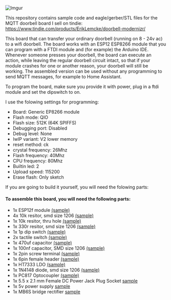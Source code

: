 ![Imgur](https://i.imgur.com/4t2Ilsw.png)

This repository contains sample code and eagle/gerber/STL files for the MQTT doorbell board I sell on tindie: https://www.tindie.com/products/ErikLemcke/doorbell-modernizr/

This board that can transfer your ordinary doorbell (running on 8 - 24v ac) to a wifi doorbell. The board works with an ESP12 ESP8266 module that you can program with a FTDI module and (for example) the Arduino IDE. Whenever someone presses your doorbell, the board can execute an action, while leaving the regular doorbell circuit intact, so that if your module crashes for one or another reason, your doorbell will still be working. The assembled version can be used without any programming to send MQTT messages, for example to Home Assistant.

To program the board, make sure you provide it with power, plug in a ftdi module and set the dipswitch to on.

I use the folowing settings for programming:

- Board: Generic EP8266 module
- Flash mode: QIO
- Flash size: 512K (64K SPIFFS)
- Debugging port: Disabled
- Debug level: None
- IwIP variant: V2 lower memory
- reset method: ck
- crystal frequency: 26Mhz
- Flash frequency: 40Mhz
- CPU frequency: 80Mhz
- Builtin led: 2
- Upload speed: 115200
- Erase flash: Only sketch

If you are going to build it yourself, you will need the folowing parts:

#### To assemble this board, you will need the following parts:
- 1x ESP12f module [(sample)](https://www.aliexpress.com/item/ESP8266-Remote-Serial-WIFI-Transceiver-Wireless-Module-Esp-12-AP-STA-TOP/32646271039.html?spm=2114.search0104.3.8.2d866f9bg356HJ&ws_ab_test=searchweb0_0,searchweb201602_4_10152_10709_10151_10065_10344_10068_5722815_10342_10343_10340_5722915_10341_5722615_10696_10084_10083_10618_10304_10710_10307_10301_5722715_5711215_10059_308_100031_10103_10624_10623_10622_5711315_5722515_10621_10620,searchweb201603_36,ppcSwitch_5&algo_expid=2d4aea06-a96e-40a3-a231-87c2b62a80c4-1&algo_pvid=2d4aea06-a96e-40a3-a231-87c2b62a80c4&transAbTest=ae803_2&priceBeautifyAB=0)
- 4x 10k resitor, smd size 1206 [(sample)](https://www.aliexpress.com/item/Free-Shipping-100PCS-1206-10K-10K-OHM-1-smd-resistor/1090806202.html?spm=2114.search0104.3.1.43a21240XRFdDf&ws_ab_test=searchweb0_0,searchweb201602_4_10152_10709_10151_10065_10344_10068_5722815_10342_10343_10340_5722915_10341_5722615_10696_10084_10083_10618_10304_10710_10307_10301_5722715_5711215_10059_308_100031_10103_10624_10623_10622_5711315_5722515_10621_10620,searchweb201603_36,ppcSwitch_5&algo_expid=709525b8-8593-455c-8efa-07c3f3ce8228-0&algo_pvid=709525b8-8593-455c-8efa-07c3f3ce8228&transAbTest=ae803_2&priceBeautifyAB=0)
- 1x 10k resitor, thru hole [(sample)](https://www.aliexpress.com/store/product/100pcs-set-1-4W-Resistance-1-Metal-Film-Resistor-Pack-Assorted-Kit-1K-2K-4-7K/1504763_32861819464.html?spm=2114.search0104.3.1.4c0d36baXYxkSz&ws_ab_test=searchweb0_0,searchweb201602_4_10152_10151_10065_10344_10068_10342_10343_10340_10341_10696_10084_10083_10618_10304_10307_10820_10821_10301_10843_10059_100031_10103_10624_10623_10622_10621_10620,searchweb201603_51,ppcSwitch_5&algo_expid=e3fd0740-6222-418d-9183-fe36bdfb2f1d-0&algo_pvid=e3fd0740-6222-418d-9183-fe36bdfb2f1d&transAbTest=ae803_2&priceBeautifyAB=0)
- 1x 330r resitor, smd size 1206 [(sample)](https://www.aliexpress.com/item/100Pcs-1206-SMD-resistor-0R-10M-1-2W-0-1-10-100-150-220-330-ohm/32847115923.html?spm=2114.search0104.3.1.4bcc1954MGyEbp&ws_ab_test=searchweb0_0,searchweb201602_4_10152_10709_10151_10065_10344_10068_5722815_10342_10343_10340_5722915_10341_5722615_10696_10084_10083_10618_10304_10710_10307_10301_5722715_5711215_10059_308_100031_10103_10624_10623_10622_5711315_5722515_10621_10620,searchweb201603_36,ppcSwitch_5&algo_expid=03d36d71-9210-4daa-ba6d-0d927a84b877-0&algo_pvid=03d36d71-9210-4daa-ba6d-0d927a84b877&transAbTest=ae803_2&priceBeautifyAB=0)
- 1x 1p dip switch [(sample)](https://www.aliexpress.com/item/10PCS-Lot-DIP-Switch-1P-2-54mm-Toggle-Switch-Red-Snap-Switch/32778200806.html?spm=2114.search0104.3.24.1fe1d1a1sUUCAD&ws_ab_test=searchweb0_0,searchweb201602_4_10152_10709_10151_10065_10344_10068_5722815_10342_10343_10340_5722915_10341_5722615_10696_10084_10083_10618_10304_10710_10307_10301_5722715_5711215_10059_308_100031_10103_10624_10623_10622_5711315_5722515_10621_10620,searchweb201603_36,ppcSwitch_5&algo_expid=cc64cbff-a764-4662-8452-5fbc674b3830-3&algo_pvid=cc64cbff-a764-4662-8452-5fbc674b3830&transAbTest=ae803_2&priceBeautifyAB=0)
- 2x tactile switch [(sample)](https://www.aliexpress.com/item/THGS-25pcs-Round-Pushbutton-4-Pins-SMD-SMT-Momentary-Tactile-Switch/32721411394.html?spm=2114.search0104.3.69.24d25580z5KXIm&ws_ab_test=searchweb0_0,searchweb201602_4_10152_10709_10151_10065_10344_10068_5722815_10342_10343_10340_5722915_10341_5722615_10696_10084_10083_10618_10304_10710_10307_10301_5722715_5711215_10059_308_100031_10103_10624_10623_10622_5711315_5722515_10621_10620,searchweb201603_36,ppcSwitch_5&algo_expid=72ad9c0a-894e-4d0d-a650-c844d18cb295-12&algo_pvid=72ad9c0a-894e-4d0d-a650-c844d18cb295&transAbTest=ae803_2&priceBeautifyAB=0)
- 1x 470uf capacitor [(sample)](https://www.aliexpress.com/item/SMD-electrolytic-capacitor-470UF-6-3V-6-3-7-7MM-VT-type-chip-polarity-temperature-105/32814865187.html?spm=2114.search0104.3.87.3c9272dblaF34k&ws_ab_test=searchweb0_0,searchweb201602_4_10152_10709_10151_10065_10344_10068_5722815_10342_10343_10340_5722915_10341_5722615_10696_10084_10083_10618_10304_10710_10307_10301_5722715_5711215_10059_308_100031_10103_10624_10623_10622_5711315_5722515_10621_10620,searchweb201603_36,ppcSwitch_5&algo_expid=fa08a327-d750-4922-8d0c-8a368b171ecc-13&algo_pvid=fa08a327-d750-4922-8d0c-8a368b171ecc&transAbTest=ae803_2&priceBeautifyAB=0)
- 1x 100nf capacitor, SMD size 1206 [(sample)](https://www.aliexpress.com/item/Free-Shipping-100PCS-1206-104-100NF-0-1UF-1206-SMD-capacitance/1096160798.html?spm=2114.search0104.3.1.71d322c9BiZITD&ws_ab_test=searchweb0_0,searchweb201602_4_10152_10709_10151_10065_10344_10068_5722815_10342_10343_10340_5722915_10341_5722615_10696_10084_10083_10618_10304_10710_10307_10301_5722715_5711215_10059_308_100031_10103_10624_10623_10622_5711315_5722515_10621_10620,searchweb201603_36,ppcSwitch_5&algo_expid=ae9db756-53ad-4fca-853d-d6855f03eda6-0&algo_pvid=ae9db756-53ad-4fca-853d-d6855f03eda6&transAbTest=ae803_2&priceBeautifyAB=0)
- 1x 2pin screw terminal [(sample)](https://www.aliexpress.com/item/20-PCS-KF301-5-0-2P-blue-KF301-3P-Pitch-5-0mm-KF301-2P-Straight-Pin/32833138976.html?spm=2114.search0104.3.17.6b284c7ctDJEA2&ws_ab_test=searchweb0_0,searchweb201602_4_10152_10709_10151_10065_10344_10068_5722815_10342_10343_10340_5722915_10341_5722615_10696_10084_10083_10618_10304_10710_10307_10301_5722715_5711215_10059_308_100031_10103_10624_10623_10622_5711315_5722515_10621_10620,searchweb201603_36,ppcSwitch_5&algo_expid=dd191ab4-0937-468a-a91b-19ac53064bd2-2&algo_pvid=dd191ab4-0937-468a-a91b-19ac53064bd2&transAbTest=ae803_2&priceBeautifyAB=0)
- 1x 6pin female header [(sample)](https://www.aliexpress.com/item/40pcs-2-54MM-6Pin-11MM-Long-Needle-Female-Header-Strip-Stackable-Header-for-arduino-W5100-6p/32668087711.html?spm=2114.search0104.3.83.154721f6xN5o5u&ws_ab_test=searchweb0_0,searchweb201602_4_10152_10709_10151_10065_10344_10068_5722815_10342_10343_10340_5722915_10341_5722615_10696_10084_10083_10618_10304_10710_10307_10301_5722715_5711215_10059_308_100031_10103_10624_10623_10622_5711315_5722515_10621_10620,searchweb201603_36,ppcSwitch_5&algo_expid=c0a98dbf-f354-486c-be51-a9068dfd1d38-12&algo_pvid=c0a98dbf-f354-486c-be51-a9068dfd1d38&transAbTest=ae803_2&priceBeautifyAB=0)
- 1x HT7333 LDO [(sample)](https://www.aliexpress.com/item/10PCS-HT7333-A-SOT-89-HT7333-1-SOT89-HT7333-7333-1-SMD-7333A-1-new-and/32818420909.html?spm=2114.search0104.3.2.4b9c73ea1CR81c&ws_ab_test=searchweb0_0,searchweb201602_4_10152_10709_10151_10065_10344_10068_5722815_10342_10343_10340_5722915_10341_5722615_10696_10084_10083_10618_10304_10710_10307_10301_5722715_5711215_10059_308_100031_10103_10624_10623_10622_5711315_5722515_10621_10620,searchweb201603_36,ppcSwitch_5&algo_expid=5d51c538-7dd5-42bd-8e93-c66127f056bf-0&algo_pvid=5d51c538-7dd5-42bd-8e93-c66127f056bf&transAbTest=ae803_2&priceBeautifyAB=0)
- 1x 1N4148 diode, smd size 1206 [(sample)](https://www.aliexpress.com/item/100pcs-1206-1N4148W-T4-1N4148-SOD-123-Switching-Diode/32354597825.html?spm=2114.search0104.3.1.65002565fkmX0i&ws_ab_test=searchweb0_0,searchweb201602_4_10152_10709_10151_10065_10344_10068_5722815_10342_10343_10340_5722915_10341_5722615_10696_10084_10083_10618_10304_10710_10307_10301_5722715_5711215_10059_308_100031_10103_10624_10623_10622_5711315_5722515_10621_10620,searchweb201603_36,ppcSwitch_5&algo_expid=7cf2de10-d2b9-41eb-a268-300ace100396-0&algo_pvid=7cf2de10-d2b9-41eb-a268-300ace100396&transAbTest=ae803_2&priceBeautifyAB=0)
- 1x PC817 Optocoupler [(sample)](https://www.aliexpress.com/item/100PCS-PC817C-DIP-PC817-C-DIP4-PC817-C-new-and-original-IC-free-shipping/32847601895.html?spm=2114.search0104.3.9.32aa76dfaNDbvv&ws_ab_test=searchweb0_0,searchweb201602_4_10152_10709_10151_10065_10344_10068_5722815_10342_10343_10340_5722915_10341_5722615_10696_10084_10083_10618_10304_10710_10307_10301_5722715_5711215_10059_308_100031_10103_10624_10623_10622_5711315_5722515_10621_10620,searchweb201603_36,ppcSwitch_5&algo_expid=e8d061c3-7004-462e-899c-a522d5885630-1&algo_pvid=e8d061c3-7004-462e-899c-a522d5885630&transAbTest=ae803_2&priceBeautifyAB=0)
- 1x 5.5 x 2.1 mm Female DC Power Jack Plug Socket [sample](https://www.aliexpress.com/item/10Pcs-PCB-Mount-5-5-x-2-1-mm-Female-DC-Power-Jack-Plug-Socket-Connector/32813661863.html?spm=2114.search0104.3.181.7aee2436K2nMqV&ws_ab_test=searchweb0_0,searchweb201602_4_10152_10709_10151_10065_10344_10068_5722815_10342_10343_10340_5722915_10341_5722615_10696_10084_10083_10618_10304_10710_10307_10301_5722715_5711215_10059_308_100031_10103_10624_10623_10622_5711315_5722515_10621_10620,searchweb201603_36,ppcSwitch_5&algo_expid=b89433cb-84ea-4f2c-b110-90657c1acf5a-26&algo_pvid=b89433cb-84ea-4f2c-b110-90657c1acf5a&transAbTest=ae803_2&priceBeautifyAB=0)
- 1x 5v power supply [sample](https://www.aliexpress.com/item/1PCS-High-quality-AC-100V-240V-Converter-Switching-power-adapter-DC-5V-2A-2000MA-Supply-EU/32496043021.html?spm=2114.search0104.3.1.61197a5aNbvepX&ws_ab_test=searchweb0_0,searchweb201602_4_10152_10709_10151_10065_10344_10068_5722815_10342_10343_10340_5722915_10341_5722615_10696_10084_10083_10618_10304_10710_10307_10301_5722715_5711215_10059_308_100031_10103_10624_10623_10622_5711315_5722515_10621_10620,searchweb201603_36,ppcSwitch_5&algo_expid=0f10a11c-3fea-4ce8-9680-a6fa20d2b76d-3&algo_pvid=0f10a11c-3fea-4ce8-9680-a6fa20d2b76d&transAbTest=ae803_2&priceBeautifyAB=0)
- 1x MB6S bridge rectifier [sample](https://www.aliexpress.com/item/Free-shipping-20pcs-600V-0-5A-SOP-4-SMD-rectifier-diode-bridge-mb6s/32336867082.html?spm=2114.search0104.3.1.25d453e0kUU3ZK&ws_ab_test=searchweb0_0,searchweb201602_3_10152_10151_10065_10344_10068_5723115_5722815_10342_10343_10340_5722915_10341_5722615_10696_10084_10083_10618_10304_10307_10820_10301_10821_5722715_10843_10059_100031_10103_10624_10623_10622_5722515_10621_10620,searchweb201603_50,ppcSwitch_5&algo_expid=d8bc8f3c-cd8b-4e61-a706-30cb63aab87a-0&algo_pvid=d8bc8f3c-cd8b-4e61-a706-30cb63aab87a&transAbTest=ae803_2&priceBeautifyAB=0)

